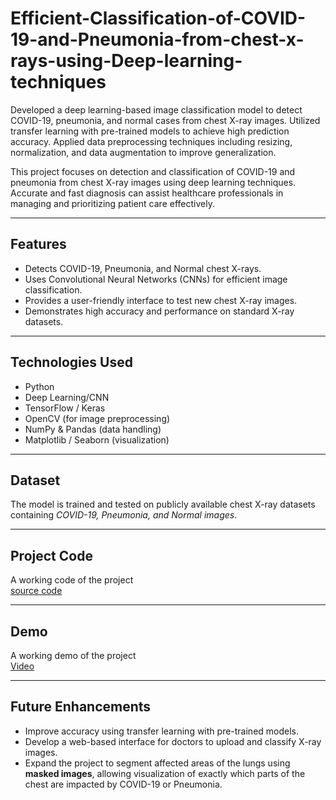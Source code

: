 # Efficient-Classification-of-COVID-19-and-Pneumonia-from-chest-x-rays-using-Deep-learning-techniques
Developed a deep learning-based image classification model to detect COVID-19, pneumonia, and  normal cases from chest X-ray images. Utilized transfer learning with pre-trained models to achieve high prediction accuracy. Applied data preprocessing techniques including resizing, normalization, and data augmentation  to improve generalization. 


This project focuses on detection and classification of COVID-19 and pneumonia from chest X-ray images using deep learning techniques. Accurate and fast diagnosis can assist healthcare professionals in managing and prioritizing patient care effectively.

---

## Features
- Detects COVID-19, Pneumonia, and Normal chest X-rays.  
- Uses Convolutional Neural Networks (CNNs) for efficient image classification.  
- Provides a user-friendly interface to test new chest X-ray images.  
- Demonstrates high accuracy and performance on standard X-ray datasets.  
---

## Technologies Used
- Python
- Deep Learning/CNN
- TensorFlow / Keras  
- OpenCV (for image preprocessing)  
- NumPy & Pandas (data handling)  
- Matplotlib / Seaborn (visualization)  

---

## Dataset
The model is trained and tested on publicly available chest X-ray datasets containing *COVID-19, Pneumonia, and Normal images*.  

---

## Project Code
A working code of the project<br> [source code](https://drive.google.com/file/d/1viIS1jsCDRLbHrgz1wSJ5lLdQIK-Dk6c/view?usp=drive_link) 

----


## Demo
A working demo of the project<br> [Video](https://drive.google.com/file/d/1PErDHPPOJYX5b2HJiXR-QjjIY3skPjxQ/view?usp=drive_link) 

----

## Future Enhancements
- Improve accuracy using transfer learning with pre-trained models.  
- Develop a web-based interface for doctors to upload and classify X-ray images.  
- Expand the project to segment affected areas of the lungs using <strong>masked images</strong>, allowing visualization of exactly which parts of the chest are impacted by COVID-19 or Pneumonia.


